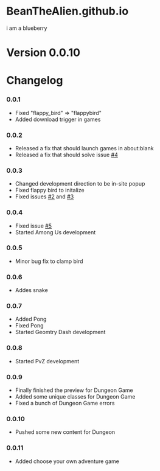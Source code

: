 # BeanTheAlien.github.io
i am a blueberry

# Version 0.0.10

# Changelog
### 0.0.1
- Fixed "flappy_bird" => "flappybird"
- Added download trigger in games
### 0.0.2
- Released a fix that should launch games in about:blank
- Released a fix that should solve issue <a href="https://github.com/BeanTheAlien/BeanTheAlien.github.io/issues/4">#4</a>
### 0.0.3
- Changed development direction to be in-site popup
- Fixed flappy bird to initalize
- Fixed issues <a href="https://github.com/BeanTheAlien/BeanTheAlien.github.io/issues/2">#2</a> and <a href="https://github.com/BeanTheAlien/BeanTheAlien.github.io/issues/3">#3</a>
### 0.0.4
- Fixed issue <a href="https://github.com/BeanTheAlien/BeanTheAlien.github.io/issues/5">#5</a>
- Started Among Us development
### 0.0.5
- Minor bug fix to clamp bird
### 0.0.6
- Addes snake
### 0.0.7
- Added Pong
- Fixed Pong
- Started Geomtry Dash development
### 0.0.8
- Started PvZ development
### 0.0.9
- Finally finished the preview for Dungeon Game
- Added some unique classes for Dungeon Game
- Fixed a bunch of Dungeon Game errors
### 0.0.10
- Pushed some new content for Dungeon
### 0.0.11
- Added choose your own adventure game

